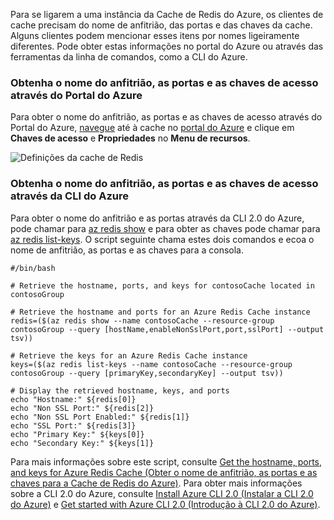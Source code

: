 Para se ligarem a uma instância da Cache de Redis do Azure, os clientes de cache precisam do nome de anfitrião, das portas e das chaves da cache. Alguns clientes podem mencionar esses itens por nomes ligeiramente diferentes. Pode obter estas informações no portal do Azure ou através das ferramentas da linha de comandos, como a CLI do Azure.

### <a name="retrieve-host-name-ports-and-access-keys-using-the-azure-portal"></a>Obtenha o nome do anfitrião, as portas e as chaves de acesso através do Portal do Azure
Para obter o nome do anfitrião, as portas e as chaves de acesso através do Portal do Azure, [navegue](../articles/redis-cache/cache-configure.md#configure-redis-cache-settings) até à cache no [portal do Azure](https://portal.azure.com) e clique em **Chaves de acesso** e **Propriedades** no **Menu de recursos**. 

![Definições da cache de Redis](media/redis-cache-access-keys/redis-cache-hostname-ports-keys.png)

### <a name="retrieve-host-name-ports-and-access-keys-using-azure-cli"></a>Obtenha o nome do anfitrião, as portas e as chaves de acesso através da CLI do Azure
Para obter o nome do anfitrião e as portas através da CLI 2.0 do Azure, pode chamar para [az redis show](https://docs.microsoft.com/cli/azure/redis#show) e para obter as chaves pode chamar para [az redis list-keys](https://docs.microsoft.com/cli/azure/redis#list-keys). O script seguinte chama estes dois comandos e ecoa o nome de anfitrião, as portas e as chaves para a consola.

```azurecli
#/bin/bash

# Retrieve the hostname, ports, and keys for contosoCache located in contosoGroup

# Retrieve the hostname and ports for an Azure Redis Cache instance
redis=($(az redis show --name contosoCache --resource-group contosoGroup --query [hostName,enableNonSslPort,port,sslPort] --output tsv))

# Retrieve the keys for an Azure Redis Cache instance
keys=($(az redis list-keys --name contosoCache --resource-group contosoGroup --query [primaryKey,secondaryKey] --output tsv))

# Display the retrieved hostname, keys, and ports
echo "Hostname:" ${redis[0]}
echo "Non SSL Port:" ${redis[2]}
echo "Non SSL Port Enabled:" ${redis[1]}
echo "SSL Port:" ${redis[3]}
echo "Primary Key:" ${keys[0]}
echo "Secondary Key:" ${keys[1]}
```

Para mais informações sobre este script, consulte [Get the hostname, ports, and keys for Azure Redis Cache (Obter o nome de anfitrião, as portas e as chaves para a Cache de Redis do Azure)](../articles/redis-cache/scripts/cache-keys-ports.md). Para obter mais informações sobre a CLI 2.0 do Azure, consulte [Install Azure CLI 2.0 (Instalar a CLI 2.0 do Azure)](https://docs.microsoft.com/cli/azure/install-azure-cli) e [Get started with Azure CLI 2.0 (Introdução à CLI 2.0 do Azure)](https://docs.microsoft.com/cli/azure/get-started-with-azure-cli).

